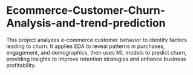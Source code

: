 # Ecommerce-Customer-Churn-Analysis-and-trend-prediction
This project analyzes e-commerce customer behavior to identify factors leading to churn. It applies EDA to reveal patterns in purchases, engagement, and demographics, then uses ML models to predict churn, providing insights to improve retention strategies and enhance business profitability.
